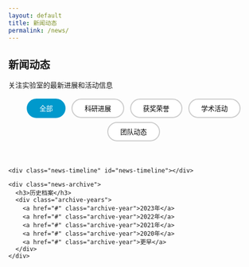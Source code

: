 ```yaml
---
layout: default
title: 新闻动态
permalink: /news/
---
```


<section class="page-header">
  <div class="container">
    <h1>新闻动态</h1>
    <p>关注实验室的最新进展和活动信息</p>
  </div>
</section>

<section class="content-section">
  <div class="container">
    <div class="news-filters">
      <button class="filter-btn active" data-filter="all">全部</button>
      <button class="filter-btn" data-filter="research">科研进展</button>
      <button class="filter-btn" data-filter="award">获奖荣誉</button>
      <button class="filter-btn" data-filter="event">学术活动</button>
      <button class="filter-btn" data-filter="team">团队动态</button>
    </div>

    <div class="news-timeline" id="news-timeline"></div>

    <div class="news-archive">
      <h3>历史档案</h3>
      <div class="archive-years">
        <a href="#" class="archive-year">2023年</a>
        <a href="#" class="archive-year">2022年</a>
        <a href="#" class="archive-year">2021年</a>
        <a href="#" class="archive-year">2020年</a>
        <a href="#" class="archive-year">更早</a>
      </div>
    </div>
  </div>
</section>

<style>
:root {
  --primary-color: #003366;
  --secondary-color: #0099cc;
  --white: #fff;
  --medium-gray: #ccc;
  --dark-gray: #666;
  --shadow: 0 2px 8px rgba(0, 0, 0, 0.1);
  --transition: all 0.3s ease;
}
.news-filters { text-align: center; margin-bottom: 3rem; }
.filter-btn {
  background: var(--white);
  border: 2px solid var(--medium-gray);
  padding: 0.5rem 1.5rem;
  margin: 0.25rem;
  border-radius: 25px;
  cursor: pointer;
  transition: var(--transition);
  font-weight: 500;
}
.filter-btn.active, .filter-btn:hover {
  background: var(--secondary-color);
  color: var(--white);
  border-color: var(--secondary-color);
}
.news-timeline { max-width: 800px; margin: 0 auto; }
.timeline-year { margin-bottom: 3rem; }
.timeline-year h2 {
  color: var(--primary-color);
  border-bottom: 3px solid var(--secondary-color);
  padding-bottom: 0.5rem;
  margin-bottom: 1.5rem;
}

.news-item {
  display: flex;
  margin-bottom: 2rem;
  background: var(--white);
  border-radius: 8px;
  box-shadow: var(--shadow);
  overflow: hidden;
  transition: var(--transition);
}
.news-item:hover { transform: translateY(-3px); box-shadow: 0 5px 20px rgba(0,0,0,0.15); }
.news-date {
  background: var(--secondary-color);
  color: var(--white);
  padding: 1.5rem;
  min-width: 100px;
  text-align: center;
  display: flex;
  flex-direction: column;
  justify-content: center;
}
.date-day { font-size: 2rem; font-weight: bold; }
.date-month { font-size: 1rem; margin-top: 0.25rem; }
.news-content { padding: 1.5rem; flex: 1; }
.news-meta { display: flex; gap: 1rem; margin-bottom: 1rem; font-size: 0.9rem; color: var(--dark-gray); }
.category {
  padding: 0.2rem 0.8rem;
  border-radius: 15px;
  font-size: 0.8rem;
  font-weight: 600;
}

.category.research { background: #e3f2fd; color: #1976d2; }
.category.award { background: #f3e5f5; color: #7b1fa2; }
.category.event { background: #e8f5e8; color: #388e3c; }
.category.team { background: #fff3e0; color: #f57c00; }
.news-links { margin-top: 1rem; display: flex; gap: 1rem; flex-wrap: wrap; }
.news-link { color: var(--secondary-color); text-decoration: none; font-size: 0.9rem; }
.news-link:hover { color: var(--primary-color); }
.news-images img { max-width: 100%; border-radius: 8px; margin-top: 1rem; }
.news-archive { text-align: center; margin-top: 3rem; padding-top: 2rem; border-top: 1px solid var(--medium-gray); }
.archive-years { display: flex; justify-content: center; gap: 1rem; flex-wrap: wrap; margin-top: 1rem; }
.archive-year {
  padding: 0.5rem 1.5rem;
  border-radius: 20px;
  border: 2px solid var(--medium-gray);
  text-decoration: none;
  color: inherit;
  transition: var(--transition);
}
.archive-year:hover { border-color: var(--secondary-color); color: var(--secondary-color); }
@media (max-width: 768px) {
  .news-item { flex-direction: column; }
  .news-date { flex-direction: row; gap: 0.5rem; min-width: auto; }
  .filter-btn { padding: 0.4rem 1rem; font-size: 0.9rem; }
}
</style>

<script>
const newsData = [
  {
    year: 2025, day: 15, month: '03月', title: '实验室最新论文被CVPR 2025接收', category: 'research', author: '张教授',
    summary: '我们关于深度学习的论文《RegFormer: Real-time Registration Transformer for Large-scale LiDAR Scenes》被CVPR 2025接收。',
    links: [{ label: '论文PDF', icon: 'fas fa-file-pdf', href: '#' }, { label: '代码仓库', icon: 'fab fa-github', href: '#' }]
  },
  {
    year: 2025, day: 28, month: '02月', title: '张教授荣获国家自然科学二等奖', category: 'award', author: '实验室办公室',
    summary: '实验室主任张教授因其在计算机视觉领域的突出贡献，荣获2025年度国家自然科学二等奖。',
    image: '/assets/img/b3.jpg'
  },
  {
    year: 2025, day: 10, month: '01月', title: '成功举办2025年度学术研讨会', category: 'event', author: '学术委员会',
    summary: '实验室成功举办了2025年度学术研讨会，邀请了来自斯坦福大学、MIT、清华大学等国内外知名高校的专家学者进行学术交流。',
    links: [{ label: '活动照片', icon: 'fas fa-images', href: '#' }, { label: '演讲幻灯片', icon: 'fas fa-file-powerpoint', href: '#' }]
  },
  {
    year: 2024, day: 15, month: '12月', title: '欢迎新成员加入实验室', category: 'team', author: '人力资源部',
    summary: '热烈欢迎三位新研究生加入我们的研究团队：李明（博士研究生）、王静（硕士研究生）、张伟（硕士研究生）。'
  },
  {
    year: 2024, day: 30, month: '10月', title: 'Med-SAM 3D论文在Nature Medicine发表', category: 'research', author: '李副教授',
    summary: '实验室在医学影像分析领域取得重大突破，论文《Med-SAM 3D: Segment Anything in 3D Medical Images》在Nature Medicine上发表。',
    links: [{ label: '论文链接', icon: 'fas fa-file-pdf', href: '#' }, { label: '数据集下载', icon: 'fas fa-database', href: '#' }]
  }
];

function renderNews(filter = 'all') {
  const container = document.getElementById('news-timeline');
  container.innerHTML = '';
  const grouped = {};
  newsData.forEach(item => {
    if (filter !== 'all' && item.category !== filter) return;
    if (!grouped[item.year]) grouped[item.year] = [];
    grouped[item.year].push(item);
  });
  Object.entries(grouped).forEach(([year, items]) => {
    const section = document.createElement('div');
    section.className = 'timeline-year';
    section.innerHTML = `<h2>${year}年</h2>`;
    items.forEach(item => {
      const div = document.createElement('div');
      div.className = 'news-item';
      div.setAttribute('data-category', item.category);
      div.innerHTML = `
        <div class="news-date">
          <span class="date-day">${item.day}</span>
          <span class="date-month">${item.month}</span>
        </div>
        <div class="news-content">
          <h3>${item.title}</h3>
          <div class="news-meta">
            <span class="category ${item.category}">${({research:'科研进展',award:'获奖荣誉',event:'学术活动',team:'团队动态'}[item.category])}</span>
            <span class="author">作者: ${item.author}</span>
          </div>
          <p>${item.summary}</p>
          ${item.image ? `<div class="news-images"><img src="${item.image}" alt="新闻图片" /></div>` : ''}
          ${item.links ? `<div class="news-links">${item.links.map(l=>`<a href="${l.href}" class="news-link"><i class="${l.icon}"></i> ${l.label}</a>`).join('')}</div>` : ''}
        </div>
      `;
      section.appendChild(div);
    });
    container.appendChild(section);
  });
}

document.addEventListener('DOMContentLoaded', () => {
  renderNews();
  document.querySelectorAll('.filter-btn').forEach(btn => {
    btn.addEventListener('click', () => {
      document.querySelectorAll('.filter-btn').forEach(b => b.classList.remove('active'));
      btn.classList.add('active');
      renderNews(btn.dataset.filter);
    });
  });
});
</script>
